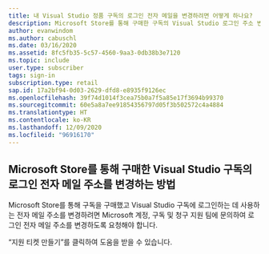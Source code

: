 ```yaml
---
title: 내 Visual Studio 정품 구독의 로그인 전자 메일을 변경하려면 어떻게 하나요?
description: Microsoft Store를 통해 구매한 구독의 Visual Studio 로그인 주소 변경을 요청하는 방법 알아보기
author: evanwindom
ms.author: cabuschl
ms.date: 03/16/2020
ms.assetid: 8fc5fb35-5c57-4560-9aa3-0db38b3e7120
ms.topic: include
user.type: subscriber
tags: sign-in
subscription.type: retail
sap.id: 17a2bf94-0d03-2629-dfd8-e8935f9126ec
ms.openlocfilehash: 39f74d1014f3cea75b0a7f5a85e17f3694b99370
ms.sourcegitcommit: 60e5a8a7ee91854356797d05f3b502572c4a4884
ms.translationtype: HT
ms.contentlocale: ko-KR
ms.lasthandoff: 12/09/2020
ms.locfileid: "96916170"
---
```

## <a name="how-to-change-your-sign-in-email-address-for-visual-studio-subscriptions-purchased-through-the-microsoft-store"></a>Microsoft Store를 통해 구매한 Visual Studio 구독의 로그인 전자 메일 주소를 변경하는 방법
Microsoft Store를 통해 구독을 구매했고 Visual Studio 구독에 로그인하는 데 사용하는 전자 메일 주소를 변경하려면 Microsoft 계정, 구독 및 청구 지원 팀에 문의하여 로그인 전자 메일 주소를 변경하도록 요청해야 합니다. 

“지원 티켓 만들기”를 클릭하여 도움을 받을 수 있습니다.